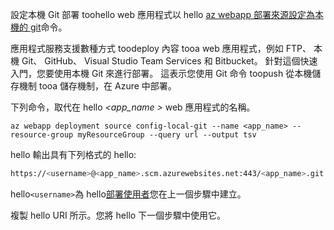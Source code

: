 設定本機 Git 部署 toohello web 應用程式以 hello [az webapp 部署來源設定為本機的 git](/cli/azure/webapp/deployment/source#config-local-git)命令。

應用程式服務支援數種方式 toodeploy 內容 tooa web 應用程式，例如 FTP、 本機 Git、 GitHub、 Visual Studio Team Services 和 Bitbucket。 針對這個快速入門，您要使用本機 Git 來進行部署。 這表示您使用 Git 命令 toopush 從本機儲存機制 tooa 儲存機制，在 Azure 中部署。 

下列命令，取代在 hello  *\<app_name >* web 應用程式的名稱。

```azurecli-interactive
az webapp deployment source config-local-git --name <app_name> --resource-group myResourceGroup --query url --output tsv
```

hello 輸出具有下列格式的 hello:

```bash
https://<username>@<app_name>.scm.azurewebsites.net:443/<app_name>.git
```

hello`<username>`為 hello[部署使用者](#configure-a-deployment-user)您在上一個步驟中建立。

複製 hello URI 所示。您將 hello 下一個步驟中使用它。
